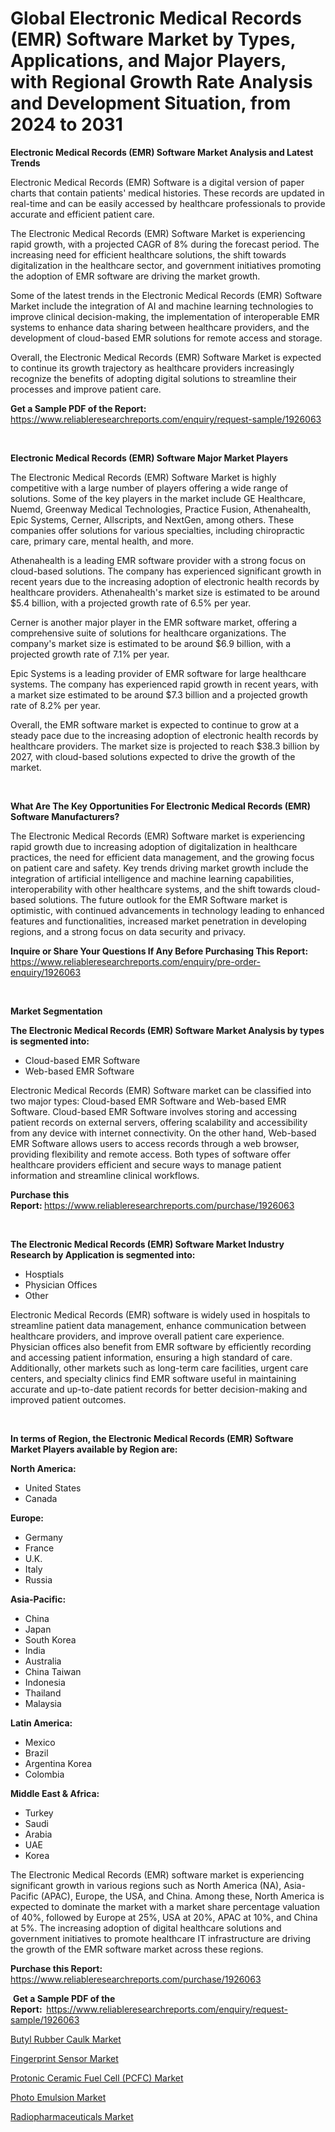 <p><h1>Global Electronic Medical Records (EMR) Software Market by Types, Applications, and Major Players, with Regional Growth Rate Analysis and Development Situation, from 2024 to 2031</h1></p><p><strong>Electronic Medical Records (EMR) Software Market Analysis and Latest Trends</strong></p>
<p><p>Electronic Medical Records (EMR) Software is a digital version of paper charts that contain patients' medical histories. These records are updated in real-time and can be easily accessed by healthcare professionals to provide accurate and efficient patient care.</p><p>The Electronic Medical Records (EMR) Software Market is experiencing rapid growth, with a projected CAGR of 8% during the forecast period. The increasing need for efficient healthcare solutions, the shift towards digitalization in the healthcare sector, and government initiatives promoting the adoption of EMR software are driving the market growth.</p><p>Some of the latest trends in the Electronic Medical Records (EMR) Software Market include the integration of AI and machine learning technologies to improve clinical decision-making, the implementation of interoperable EMR systems to enhance data sharing between healthcare providers, and the development of cloud-based EMR solutions for remote access and storage.</p><p>Overall, the Electronic Medical Records (EMR) Software Market is expected to continue its growth trajectory as healthcare providers increasingly recognize the benefits of adopting digital solutions to streamline their processes and improve patient care.</p></p>
<p><strong>Get a Sample PDF of the Report:&nbsp;</strong> <a href="https://www.reliableresearchreports.com/enquiry/request-sample/1926063">https://www.reliableresearchreports.com/enquiry/request-sample/1926063</a></p>
<p>&nbsp;</p>
<p><strong>Electronic Medical Records (EMR) Software Major Market Players</strong></p>
<p><p>The Electronic Medical Records (EMR) Software Market is highly competitive with a large number of players offering a wide range of solutions. Some of the key players in the market include GE Healthcare, Nuemd, Greenway Medical Technologies, Practice Fusion, Athenahealth, Epic Systems, Cerner, Allscripts, and NextGen, among others. These companies offer solutions for various specialties, including chiropractic care, primary care, mental health, and more.</p><p>Athenahealth is a leading EMR software provider with a strong focus on cloud-based solutions. The company has experienced significant growth in recent years due to the increasing adoption of electronic health records by healthcare providers. Athenahealth's market size is estimated to be around $5.4 billion, with a projected growth rate of 6.5% per year.</p><p>Cerner is another major player in the EMR software market, offering a comprehensive suite of solutions for healthcare organizations. The company's market size is estimated to be around $6.9 billion, with a projected growth rate of 7.1% per year.</p><p>Epic Systems is a leading provider of EMR software for large healthcare systems. The company has experienced rapid growth in recent years, with a market size estimated to be around $7.3 billion and a projected growth rate of 8.2% per year.</p><p>Overall, the EMR software market is expected to continue to grow at a steady pace due to the increasing adoption of electronic health records by healthcare providers. The market size is projected to reach $38.3 billion by 2027, with cloud-based solutions expected to drive the growth of the market.</p></p>
<p>&nbsp;</p>
<p><strong>What Are The Key Opportunities For Electronic Medical Records (EMR) Software Manufacturers?</strong></p>
<p><p>The Electronic Medical Records (EMR) Software market is experiencing rapid growth due to increasing adoption of digitalization in healthcare practices, the need for efficient data management, and the growing focus on patient care and safety. Key trends driving market growth include the integration of artificial intelligence and machine learning capabilities, interoperability with other healthcare systems, and the shift towards cloud-based solutions. The future outlook for the EMR Software market is optimistic, with continued advancements in technology leading to enhanced features and functionalities, increased market penetration in developing regions, and a strong focus on data security and privacy.</p></p>
<p><strong>Inquire or Share Your Questions If Any Before Purchasing This Report:</strong> <a href="https://www.reliableresearchreports.com/enquiry/pre-order-enquiry/1926063">https://www.reliableresearchreports.com/enquiry/pre-order-enquiry/1926063</a></p>
<p>&nbsp;</p>
<p><strong>Market Segmentation</strong></p>
<p><strong>The Electronic Medical Records (EMR) Software Market Analysis by types is segmented into:</strong></p>
<p><ul><li>Cloud-based EMR Software</li><li>Web-based EMR Software</li></ul></p>
<p><p>Electronic Medical Records (EMR) Software market can be classified into two major types: Cloud-based EMR Software and Web-based EMR Software. Cloud-based EMR Software involves storing and accessing patient records on external servers, offering scalability and accessibility from any device with internet connectivity. On the other hand, Web-based EMR Software allows users to access records through a web browser, providing flexibility and remote access. Both types of software offer healthcare providers efficient and secure ways to manage patient information and streamline clinical workflows.</p></p>
<p><strong>Purchase this Report:&nbsp;</strong><a href="https://www.reliableresearchreports.com/purchase/1926063">https://www.reliableresearchreports.com/purchase/1926063</a></p>
<p>&nbsp;</p>
<p><strong>The Electronic Medical Records (EMR) Software Market Industry Research by Application is segmented into:</strong></p>
<p><ul><li>Hosptials</li><li>Physician Offices</li><li>Other</li></ul></p>
<p><p>Electronic Medical Records (EMR) software is widely used in hospitals to streamline patient data management, enhance communication between healthcare providers, and improve overall patient care experience. Physician offices also benefit from EMR software by efficiently recording and accessing patient information, ensuring a high standard of care. Additionally, other markets such as long-term care facilities, urgent care centers, and specialty clinics find EMR software useful in maintaining accurate and up-to-date patient records for better decision-making and improved patient outcomes.</p></p>
<p>&nbsp;</p>
<p><strong>In terms of Region, the Electronic Medical Records (EMR) Software Market Players available by Region are:</strong></p>
<p>
    <p> <strong> North America: </strong>
        <ul>
            <li>United States</li>
            <li>Canada</li>
        </ul>
        </p> 
    <p> <strong> Europe: </strong>
        <ul>
            <li>Germany</li>
            <li>France</li>
            <li>U.K.</li>
            <li>Italy</li>
            <li>Russia</li>
        </ul>
        </p> 
    <p> <strong> Asia-Pacific: </strong>
        <ul>
            <li>China</li>
            <li>Japan</li>
            <li>South Korea</li>
            <li>India</li>
            <li>Australia</li>
            <li>China Taiwan</li>
            <li>Indonesia</li>
            <li>Thailand</li>
            <li>Malaysia</li>
        </ul>
        </p> 
    <p> <strong> Latin America: </strong>
        <ul>
            <li>Mexico</li>
            <li>Brazil</li>
            <li>Argentina Korea</li>
            <li>Colombia</li>
        </ul>
        </p> 
    <p> <strong> Middle East & Africa: </strong>
        <ul>
            <li>Turkey</li>
            <li>Saudi</li>
            <li>Arabia</li>
            <li>UAE</li>
            <li>Korea</li>
        </ul>
    </p>
    </p>
<p><p>The Electronic Medical Records (EMR) software market is experiencing significant growth in various regions such as North America (NA), Asia-Pacific (APAC), Europe, the USA, and China. Among these, North America is expected to dominate the market with a market share percentage valuation of 40%, followed by Europe at 25%, USA at 20%, APAC at 10%, and China at 5%. The increasing adoption of digital healthcare solutions and government initiatives to promote healthcare IT infrastructure are driving the growth of the EMR software market across these regions.</p></p>
<p><strong>Purchase this Report: </strong><a href="https://www.reliableresearchreports.com/purchase/1926063">https://www.reliableresearchreports.com/purchase/1926063</a></p>
<p>&nbsp;<strong>Get a Sample PDF of the Report:&nbsp;&nbsp;</strong><a href="https://www.reliableresearchreports.com/enquiry/request-sample/1926063">https://www.reliableresearchreports.com/enquiry/request-sample/1926063</a></p>
<p><strong></strong></p>
<p><p><a href="https://view.publitas.com/reportprime-1/butyl-rubber-caulk-market-size-growth-and-forecast-from-2024-2031/">Butyl Rubber Caulk Market</a></p><p><a href="https://woozy-pyroraptor-a1f.notion.site/Fingerprint-Sensor-Market-Offers-Provide-Insightful-Data-for-the-Time-Period-from-2024-to-2031-and-a-8fc22522b577426b85ecfa2af3e5244e">Fingerprint Sensor Market</a></p><p><a href="https://rainy-horn-d69.notion.site/Protonic-Ceramic-Fuel-Cell-PCFC-Market-Size-Growth-and-Forecast-from-2024-2031-185525dc4b0444fda4dcdf33607b3b04">Protonic Ceramic Fuel Cell (PCFC) Market</a></p><p><a href="https://view.publitas.com/reportprime-1/photo-emulsion-market-size-global-industry-overview-market-segmentation-and-forecast-2024-to-2031/">Photo Emulsion Market</a></p><p><a href="https://rainy-horn-d69.notion.site/Global-Radiopharmaceuticals-Market-by-Types-Applications-and-Major-Players-with-Regional-Growth-R-a305227920ff4dd285539438ee2bd57d">Radiopharmaceuticals Market</a></p></p>